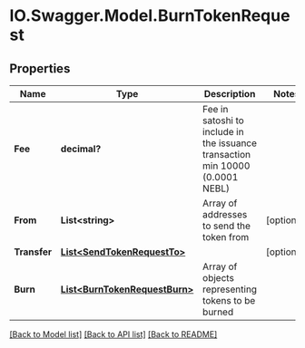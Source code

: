 # IO.Swagger.Model.BurnTokenRequest
## Properties

Name | Type | Description | Notes
------------ | ------------- | ------------- | -------------
**Fee** | **decimal?** | Fee in satoshi to include in the issuance transaction min 10000 (0.0001 NEBL) | 
**From** | **List&lt;string&gt;** | Array of addresses to send the token from | [optional] 
**Transfer** | [**List&lt;SendTokenRequestTo&gt;**](SendTokenRequestTo.md) |  | [optional] 
**Burn** | [**List&lt;BurnTokenRequestBurn&gt;**](BurnTokenRequestBurn.md) | Array of objects representing tokens to be burned | 

[[Back to Model list]](../README.md#documentation-for-models) [[Back to API list]](../README.md#documentation-for-api-endpoints) [[Back to README]](../README.md)

